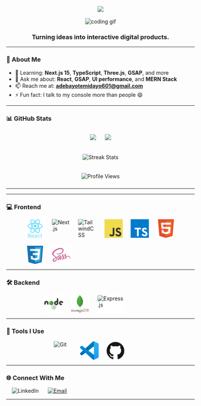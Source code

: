 

<p align="center">
  <img src="https://readme-typing-svg.herokuapp.com?lines=Full-Stack+Developer;Frontend+%2F+Backend+Engineer;I+build+awesome+digital+products!&center=true&width=500&height=45" />
</p>

<p align="center">
  <img src="https://media.giphy.com/media/qgQUggAC3Pfv687qPC/giphy.gif" width="500" alt="coding gif"/>
</p>

<h3 align="center"> Turning ideas into interactive digital products.</h3>

---

### 🚀 About Me

<!-- - 🔭 Currently working on: [**EduMob**](https://edumob-demo.vercel.app) – a MERN-based student management platform -->
- 🌱 Learning: **Next.js 15**, **TypeScript**, **Three.js**, **GSAP**, and more
- 💬 Ask me about: **React**, **GSAP**, **UI performance**, and **MERN Stack**  
- 📫 Reach me at: **adebayotemidayo601@gmail.com**  
- ⚡ Fun fact: I talk to my console more than people 😄  
<!--- 👯 Open to collaborate on: [**OpenHealth Dashboard**](https://github.com/yourusername/openhealth-dashboard) – healthcare analytics with React + D3 --> 


---

### 📊 GitHub Stats

<p align="center">
  <img src="https://github-readme-stats.vercel.app/api?username=temidayo-emmanuel&show_icons=true&theme=radical" height="160" style="margin: 10px"/>
  <img src="https://github-readme-stats.vercel.app/api/top-langs/?username=temidayo-emmanuel&layout=compact&theme=radical" height="160" style="margin: 10px"/>
</p>

<p align="center">
  <img src="https://github-readme-streak-stats.herokuapp.com/?user=temidayo-emmanuel&theme=radical" alt="Streak Stats" style="margin: 10px"/>
</p>

<p align="center">
  <img src="https://komarev.com/ghpvc/?username=temidayo-emmanuel&label=Profile+Views&color=blue&style=flat" alt="Profile Views" style="margin: 10px"/>
</p>

---

<!-- ### 🧩 Featured Projects

- 🚀 [**EduMob**](https://edumob-demo.vercel.app): MERN student management app  
- 📊 [**OpenHealth Dashboard**](https://github.com/yourusername/openhealth-dashboard): D3.js health analytics  
- 🏠 [**Vatel Properties**](https://vatelproperties.com): Real estate website with listings & booking  
-->
---

### 💻 Frontend

<div style="display: flex; justify-content: flex-start; flex-wrap: wrap; gap: 20px; max-width: 400px; margin: 0 auto;">
  <img src="https://raw.githubusercontent.com/devicons/devicon/master/icons/react/react-original-wordmark.svg" alt="React" width="50" title="React" />
  <img src="https://cdn.jsdelivr.net/gh/devicons/devicon/icons/nextjs/nextjs-original.svg" alt="Next.js" width="50" title="Next.js" />
  <img src="https://www.vectorlogo.zone/logos/tailwindcss/tailwindcss-icon.svg" alt="TailwindCSS" width="50" title="TailwindCSS" />
  <img src="https://raw.githubusercontent.com/devicons/devicon/master/icons/javascript/javascript-original.svg" alt="JavaScript" width="50" title="JavaScript" />
  <img src="https://raw.githubusercontent.com/devicons/devicon/master/icons/typescript/typescript-original.svg" alt="TypeScript" width="50" title="TypeScript" />
  <img src="https://raw.githubusercontent.com/devicons/devicon/master/icons/html5/html5-original.svg" alt="HTML5" width="50" title="HTML5" />
  <img src="https://raw.githubusercontent.com/devicons/devicon/master/icons/css3/css3-original.svg" alt="CSS3" width="50" title="CSS3" />
  <img src="https://raw.githubusercontent.com/devicons/devicon/master/icons/sass/sass-original.svg" alt="SASS" width="50" title="SASS" />
</div>

---

### 🛠️ Backend

<div style="display: flex; justify-content: flex-start; flex-wrap: wrap; gap: 20px; max-width: 300px; margin: 0 auto;">
  <img src="https://raw.githubusercontent.com/devicons/devicon/master/icons/nodejs/nodejs-original-wordmark.svg" alt="Node.js" width="50" title="Node.js" />
  <img src="https://raw.githubusercontent.com/devicons/devicon/master/icons/mongodb/mongodb-original-wordmark.svg" alt="MongoDB" width="50" title="MongoDB" />
  <img src="https://upload.wikimedia.org/wikipedia/commons/6/64/Expressjs.png" alt="Express.js" width="70" style="background:#fff;padding:2px;border-radius:4px;" title="Express.js" />
</div>

---

### 🧰 Tools I Use

<div style="display: flex; justify-content: flex-start; flex-wrap: wrap; gap: 20px; max-width: 250px; margin: 0 auto;">
  <img src="https://www.vectorlogo.zone/logos/git-scm/git-scm-icon.svg" alt="Git" width="50" title="Git" />
  <img src="https://raw.githubusercontent.com/devicons/devicon/master/icons/vscode/vscode-original.svg" alt="VS Code" width="50" title="VS Code" />
  <img src="https://raw.githubusercontent.com/devicons/devicon/master/icons/github/github-original.svg" alt="GitHub" width="50" title="GitHub" />
</div>

---

### 🌐 Connect With Me

<p align="center>
  <a href="https://linkedin.com/in/adebayotemidayo" target="_blank" style="margin: 0 15px;">
    <img src="https://cdn-icons-png.flaticon.com/512/174/174857.png" width="40" alt="LinkedIn"/>
  </a>
  <a href="mailto:adebayotemidayo601@gmail.com" style="margin: 0 20px;">
    <img src="https://cdn-icons-png.flaticon.com/512/281/281769.png" width="40" alt="Email"/>
  </a>
</p>

---
